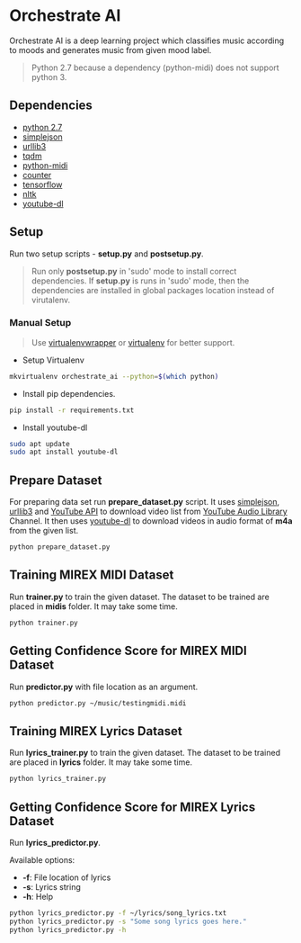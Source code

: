# Orchestrate AI

Orchestrate AI is a deep learning project which classifies music according to moods and generates music from given mood label.

> Python 2.7 because a dependency (python-midi) does not support python 3.

## Dependencies

* [python 2.7](https://www.python.org)
* [simplejson](https://simplejson.readthedocs.io/en/latest/)
* [urllib3](https://urllib3.readthedocs.io/en/latest/)
* [tqdm](https://pypi.python.org/pypi/tqdm)
* [python-midi](https://github.com/vishnubob/python-midi)
* [counter](https://docs.python.org/2/library/collections.html)
* [tensorflow](https://tensorflow.org)
* [nltk](http://www.nltk.org/)
* [youtube-dl](https://rg3.github.io/youtube-dl/)

## Setup

Run two setup scripts - **setup.py** and **postsetup.py**.
> Run only **postsetup.py** in 'sudo' mode to install correct dependencies. If **setup.py** is runs in 'sudo' mode, then the dependencies are installed in global packages location instead of virutalenv.

### Manual Setup
> Use [virtualenvwrapper](virtualenvwrapper.readthedocs.io) or [virtualenv](https://virtualenv.pypa.io/en/stable/) for better support.

* Setup Virtualenv
```sh
mkvirtualenv orchestrate_ai --python=$(which python)
```

* Install pip dependencies.
```sh
pip install -r requirements.txt
```

* Install youtube-dl
```sh
sudo apt update
sudo apt install youtube-dl
```

## Prepare Dataset
For preparing data set run **prepare_dataset.py** script. It uses [simplejson](https://simplejson.readthedocs.io/en/latest/), [urllib3](https://urllib3.readthedocs.io/en/latest/) and [YouTube API](https://developers.google.com/youtube/) to download video list from [YouTube Audio Library](https://www.youtube.com/user/AudioLibraryEN) Channel. It then uses [youtube-dl](https://rg3.github.io/youtube-dl/) to download videos in audio format of **m4a** from the given list.

```sh
python prepare_dataset.py
```

## Training MIREX MIDI Dataset
Run **trainer.py** to train the given dataset. The dataset to be trained are placed in **midis** folder. It may take some time.
```sh
python trainer.py
```

## Getting Confidence Score for MIREX MIDI Dataset
Run **predictor.py** with file location as an argument.
```sh
python predictor.py ~/music/testingmidi.midi
```

## Training MIREX Lyrics Dataset
Run **lyrics_trainer.py** to train the given dataset. The dataset to be trained are placed in **lyrics** folder. It may take some time.
```sh
python lyrics_trainer.py
```

## Getting Confidence Score for MIREX Lyrics Dataset
Run **lyrics_predictor.py**.

Available options:
* **-f**: File location of lyrics
* **-s**: Lyrics string
* **-h**: Help

```sh
python lyrics_predictor.py -f ~/lyrics/song_lyrics.txt
python lyrics_predictor.py -s "Some song lyrics goes here."
python lyrics_predictor.py -h
```